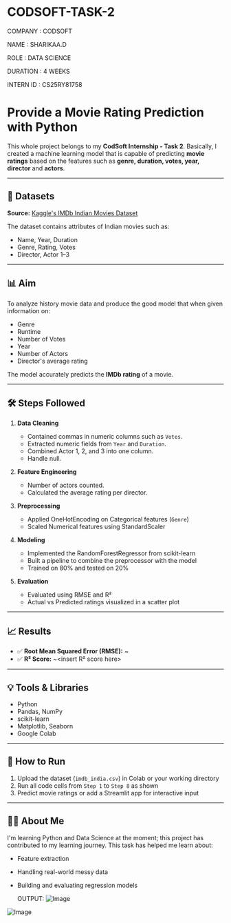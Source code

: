 # CODSOFT-TASK-2

COMPANY : CODSOFT

NAME : SHARIKAA.D

ROLE : DATA SCIENCE

DURATION : 4 WEEKS

INTERN ID : CS25RY81758

# Provide a Movie Rating Prediction with Python

This whole project belongs to my **CodSoft Internship - Task 2**. Basically, I created a machine learning model that is capable of predicting **movie ratings** based on the features such as **genre, duration, votes, year, director** and **actors**.

---

## 📂 Datasets

**Source:** [Kaggle's IMDb Indian Movies Dataset](https://www.kaggle.com/datasets/adrianmcmahon/imdb-india-movies)

The dataset contains attributes of Indian movies such as:
- Name, Year, Duration
- Genre, Rating, Votes
- Director, Actor 1–3

---

## 📊 Aim

To analyze history movie data and produce the good model that when given information on:
- Genre
- Runtime
- Number of Votes
- Year
- Number of Actors
- Director's average rating

The model accurately predicts the **IMDb rating** of a movie.

---

## 🛠️ Steps Followed

1. **Data Cleaning**
   - Contained commas in numeric columns such as `Votes`.
   - Extracted numeric fields from `Year` and `Duration`.
   - Combined Actor 1, 2, and 3 into one column.
   - Handle null.

2. **Feature Engineering**
   - Number of actors counted.
   - Calculated the average rating per director.

3. **Preprocessing**
   - Applied OneHotEncoding on Categorical features (`Genre`)
   - Scaled Numerical features using StandardScaler

4. **Modeling**
   - Implemented the RandomForestRegressor from scikit-learn
   - Built a pipeline to combine the preprocessor with the model
   - Trained on 80% and tested on 20%

5. **Evaluation**
   - Evaluated using RMSE and R²
   - Actual vs Predicted ratings visualized in a scatter plot

---

## 📈 Results

- ✅ **Root Mean Squared Error (RMSE):** ~<insert RMSE here>
- ✅ **R² Score:** ~<insert R² score here>

---

## 💡 Tools & Libraries

- Python
- Pandas, NumPy
- scikit-learn
- Matplotlib, Seaborn
- Google Colab

---

## 📁 How to Run

1. Upload the dataset (`imdb_india.csv`) in Colab or your working directory
2. Run all code cells from `Step 1` to `Step 8` as shown
3. Predict movie ratings or add a Streamlit app for interactive input

---

## 🙋‍♀️ About Me

I'm learning Python and Data Science at the moment; this project has contributed to my learning journey. This task has helped me learn about:
- Feature extraction
- Handling real-world messy data
- Building and evaluating regression models

  OUTPUT:
  ![Image](https://github.com/user-attachments/assets/1b533d0b-92d8-4ac0-94ea-52da97b9aa85)

![Image](https://github.com/user-attachments/assets/98cf0f7a-6e62-4aea-8dc3-9c927797a346)
  
